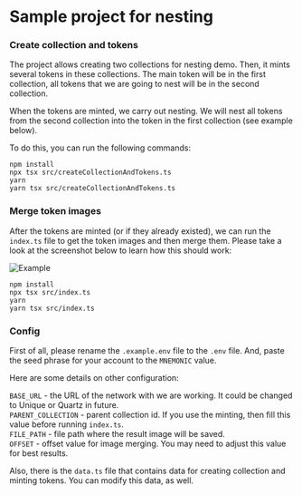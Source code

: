# Sample project for nesting

### Create collection and tokens 

The project allows creating two collections for nesting demo. Then, it mints several tokens in these collections.
The main token will be in the first collection, all tokens that we are going to nest will be in the second collection.

When the tokens are minted, we carry out nesting. We will nest all tokens from the second collection into the token in 
the first collection (see example below).  

To do this, you can run the following commands: 

```bash:no-line-numbers
npm install
npx tsx src/createCollectionAndTokens.ts
yarn 
yarn tsx src/createCollectionAndTokens.ts
```

### Merge token images

After the tokens are minted (or if they already existed), we can run the `index.ts` file to get the token images and then merge them.
Please take a look at the screenshot below to learn how this should work: 

![Example](./images/example.png "This is how it works!") 

```bash:no-line-numbers
npm install
npx tsx src/index.ts
yarn 
yarn tsx src/index.ts
```

### Config 

First of all, please rename the `.example.env` file to the `.env` file. And, paste the seed phrase for your account to the `MNEMONIC` value. 

Here are some details on other configuration: 

`BASE_URL` - the URL of the network with we are working. It could be changed to Unique or Quartz in future.   
`PARENT_COLLECTION` - parent collection id. If you use the minting, then fill this value before running `index.ts`.  
`FILE_PATH` - file path where the result image will be saved.   
`OFFSET` - offset value for image merging. You may need to adjust this value for best results.   

Also, there is the `data.ts` file that contains data for creating collection and minting tokens. You can modify this data, as well.  



